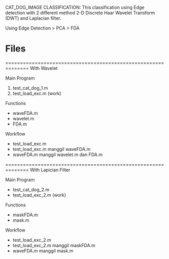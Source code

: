 
CAT_DOG_IMAGE CLASSIFICATION:
This classification using Edge detection with 2 different method 2-D Discrete Haar Wavelet Transform (DWT) and Laplacian filter.

Using Edge Detection > PCA > FDA

# Files
==============================================================
With Wavelet

Main Program
1. test_cat_dog_1.m
2. test_load_exc.m (work)
   
Functions

* waveFDA.m
* wavelet.m
* FDA.m
  
Workflow

* test_load_exc.m
* test_load_exc.m manggil waveFDA.m
* waveFDA.m manggil wavelet.m dan FDA.m


==============================================================
With Lapician Filter

Main Program

* test_cat_dog_2.m
* test_load_exc_2.m (work)
  
Functions

* maskFDA.m
* mask.m

Workflow

* test_load_exc_2.m
* test_load_exc_2.m manggil maskFDA.m
* waveFDA.m manggil mask.m
